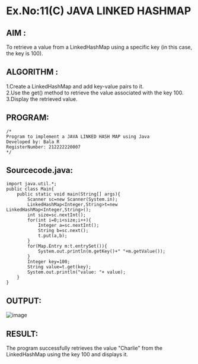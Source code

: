 # Ex.No:11(C)             JAVA LINKED HASHMAP
 ## AIM :
To retrieve a value from a LinkedHashMap using a specific key (in this case, the key is 100).

## ALGORITHM :
1.Create a LinkedHashMap and add key-value pairs to it.   
2.Use the get() method to retrieve the value associated with the key 100.  
3.Display the retrieved value.  

## PROGRAM:
 ```
/*
Program to implement a JAVA LINKED HASH MAP using Java
Developed by: Bala R
RegisterNumber: 212222220007
*/
```

## Sourcecode.java:
```
import java.util.*;
public class Main{
    public static void main(String[] args){
        Scanner sc=new Scanner(System.in);
        LinkedHashMap<Integer,String>t=new LinkedHashMap<Integer,String>();
        int size=sc.nextInt();
        for(int i=0;i<size;i++){
            Integer a=sc.nextInt();
            String b=sc.next();
            t.put(a,b);
        }
        for(Map.Entry m:t.entrySet()){
            System.out.println(m.getKey()+" "+m.getValue());
        }
        Integer key=100;
        String value=t.get(key);
        System.out.println("value: "+ value);
    }
}
```

## OUTPUT:

![image](https://github.com/user-attachments/assets/ccd0ff84-67e5-4cf0-9611-adc81321426e)

## RESULT:
The program successfully retrieves the value "Charlie" from the LinkedHashMap using the key 100 and displays it.





